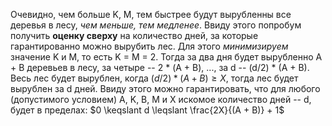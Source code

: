 Очевидно, чем больше K, M, тем быстрее будут вырубленны все деревья в лесу, *чем меньше, тем медленее*. Ввиду этого попробум получить **оценку сверху** на количество дней, за которые гарантированно можно вырубить лес. Для этого *минимизируем* значение K и M, то есть K = M = 2. Тогда за два дня будет вырубленно A + B деревьев в лесу, за четыре -- 2 * (A + B), ..., за d -- (d/2) * (A + B). 
\
Весь лес будет вырублен, когда $(d/2) * (A + B) \geqslant X$, тогда лес будет вырублен за d дней. Ввиду этого можно гарантировать, что  для любого (допустимого условием) A, K, B, M и X искомое количество дней -- d, будет в пределах: $0 \keqslant d \leqslant \frac{2X}{(A + B)} + 1$
